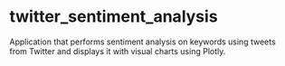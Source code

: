 # twitter_sentiment_analysis
Application that performs sentiment analysis on keywords using tweets from Twitter and displays it with visual charts using Plotly.
